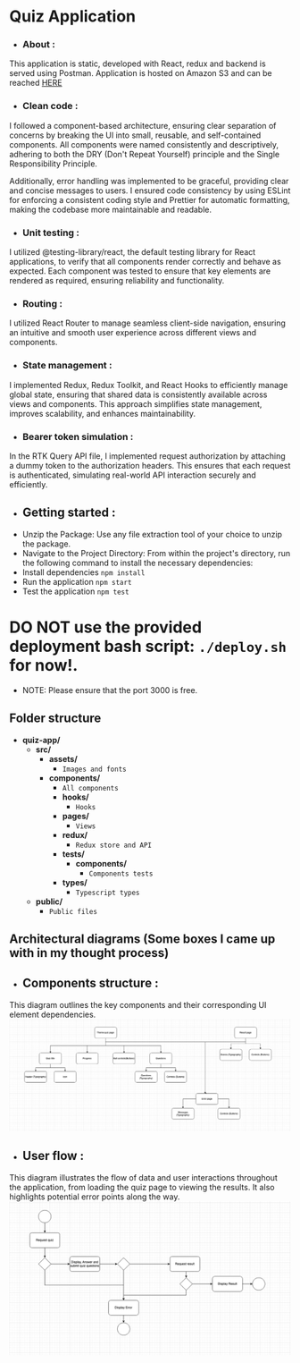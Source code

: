 # Quiz Application

- ### About :
This application is static, developed with React, redux and backend is served using Postman. Application is hosted on 
Amazon S3 and can be reached [HERE](http://reactquizapp.s3-website.eu-north-1.amazonaws.com/)

- ### Clean code : 
I followed a component-based architecture, ensuring clear separation of concerns by breaking the UI into small, 
reusable, and self-contained components. All components were named consistently and descriptively, 
adhering to both the DRY (Don't Repeat Yourself) principle and the Single Responsibility Principle.

Additionally, error handling was implemented to be graceful, providing clear and concise messages to users. I ensured 
code consistency by using ESLint for enforcing a consistent coding style and Prettier for automatic formatting, making 
the codebase more maintainable and readable.

- ### Unit testing :
I utilized @testing-library/react, the default testing library for React applications, to verify that all components 
render correctly and behave as expected. Each component was tested to ensure that key elements are rendered as required,
ensuring reliability and functionality.

- ### Routing :
I utilized React Router to manage seamless client-side navigation, ensuring an intuitive and smooth user experience 
across different views and components.

- ### State management :
I implemented Redux, Redux Toolkit, and React Hooks to efficiently manage global state, ensuring that shared data is 
consistently available across views and components. This approach simplifies state management, improves scalability, 
and enhances maintainability.

- ### Bearer token simulation :
In the RTK Query API file, I implemented request authorization by attaching a dummy token to the authorization headers.
This ensures that each request is authenticated, simulating real-world API interaction securely and efficiently.

- ## Getting started :
- Unzip the Package: Use any file extraction tool of your choice to unzip the package.
- Navigate to the Project Directory: From within the project's directory, run the following command to install the 
necessary dependencies:
- Install dependencies ```npm install```
- Run the application ```npm start```
- Test the application ```npm test```

# DO NOT use the provided deployment bash script: ```./deploy.sh``` for now!.

- NOTE: Please ensure that the port 3000 is free.

## Folder structure

- **quiz-app/**
    - **src/**
        - **assets/**
            - `Images and fonts`
        - **components/**
            - `All components`
          - **hooks/**
              - `Hooks`
          - **pages/**
              - `Views`
          - **redux/**
              - `Redux store and API`
          - **tests/**
              - **components/**
                - `Components tests`
          - **types/**
              - `Typescript types`
    - **public/**
        - `Public files`

## Architectural diagrams (Some boxes I came up with in my thought process)

- ## Components structure :
This diagram outlines the key components and their corresponding UI element dependencies.
![Components structure](component-structure.png)

- ## User flow :
This diagram illustrates the flow of data and user interactions throughout the application, from loading the quiz page 
to viewing the results. It also highlights potential error points along the way.
![User flow](user-flow.png)